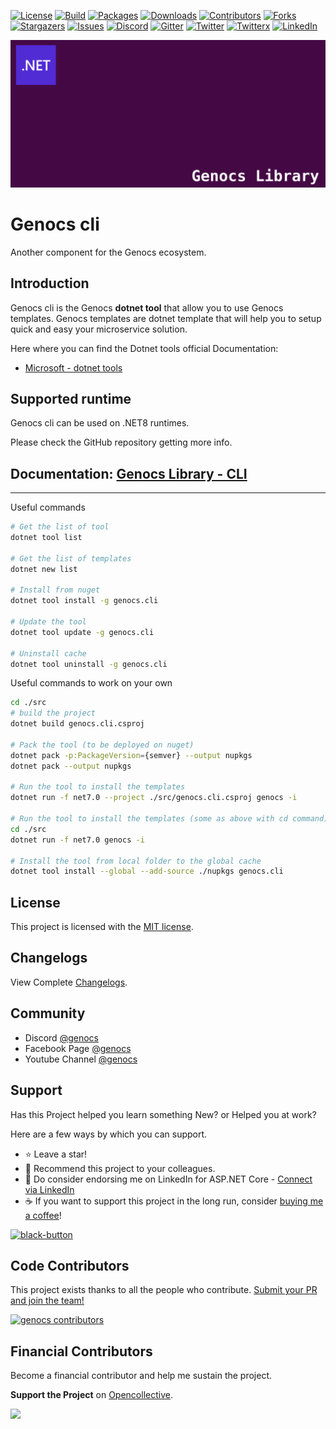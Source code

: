 <!-- PROJECT SHIELDS -->
[![License][license-shield]][license-url]
[![Build][build-shield]][build-url]
[![Packages][package-shield]][package-url]
[![Downloads][downloads-shield]][downloads-url]
[![Contributors][contributors-shield]][contributors-url]
[![Forks][forks-shield]][forks-url]
[![Stargazers][stars-shield]][stars-url]
[![Issues][issues-shield]][issues-url]
[![Discord][discord-shield]][discord-url]
[![Gitter][gitter-shield]][gitter-url]
[![Twitter][twitter-shield]][twitter-url]
[![Twitterx][twitterx-shield]][twitterx-url]
[![LinkedIn][linkedin-shield]][linkedin-url]

[license-shield]: https://img.shields.io/github/license/Genocs/genocs-library-cli?color=2da44e&style=flat-square
[license-url]: https://github.com/Genocs/genocs-library-cli/blob/main/LICENSE
[build-shield]: https://github.com/Genocs/genocs-library-cli/actions/workflows/build_and_test.yml/badge.svg?branch=main
[build-url]: https://github.com/Genocs/genocs-library-cli/actions/workflows/build_and_test.yml
[package-shield]: https://img.shields.io/badge/nuget-v.1.0.6-blue?&label=latests&logo=nuget
[package-url]: https://github.com/Genocs/genocs-library-cli/actions/workflows/build_and_test.yml
[downloads-shield]: https://img.shields.io/nuget/dt/Genocs.CLI.svg?color=2da44e&label=downloads&logo=nuget
[downloads-url]: https://www.nuget.org/packages/Genocs.CLI
[contributors-shield]: https://img.shields.io/github/contributors/Genocs/genocs-library-cli.svg?style=flat-square
[contributors-url]: https://github.com/Genocs/genocs-library-cli/graphs/contributors
[forks-shield]: https://img.shields.io/github/forks/Genocs/genocs-library-cli?style=flat-square
[forks-url]: https://github.com/Genocs/genocs-library-cli/network/members
[stars-shield]: https://img.shields.io/github/stars/Genocs/genocs-library-cli.svg?style=flat-square
[stars-url]: https://img.shields.io/github/stars/Genocs/genocs-library-cli?style=flat-square
[issues-shield]: https://img.shields.io/github/issues/Genocs/genocs-library-cli?style=flat-square
[issues-url]: https://github.com/Genocs/genocs-library-cli/issues
[discord-shield]: https://img.shields.io/discord/1106846706512953385?color=%237289da&label=Discord&logo=discord&logoColor=%237289da&style=flat-square
[discord-url]: https://discord.com/invite/fWwArnkV
[gitter-shield]: https://img.shields.io/badge/chat-on%20gitter-blue.svg
[gitter-url]: https://gitter.im/genocs/
[twitter-shield]: https://img.shields.io/twitter/follow/genocs?color=1DA1F2&label=Twitter&logo=Twitter&style=flat-square
[twitter-url]: https://twitter.com/genocs
[linkedin-shield]: https://img.shields.io/badge/-LinkedIn-black.svg?style=flat-square&logo=linkedin&colorB=555
[linkedin-url]: https://www.linkedin.com/in/giovanni-emanuele-nocco-b31a5169/
[twitterx-shield]: https://img.shields.io/twitter/url/https/twitter.com/genocs.svg?style=social
[twitterx-url]: https://twitter.com/genocs

[![logo](https://raw.githubusercontent.com/Genocs/genocs-library-cli/main/assets/genocs-library-logo.png "logo")](https://github.com/Genocs/genocs-library-cli)


# Genocs cli

Another component for the Genocs ecosystem.

## Introduction

Genocs cli is the Genocs **dotnet tool** that allow you to use Genocs templates.
Genocs templates are dotnet template that will help you to setup quick and easy your microservice solution.

Here where you can find the Dotnet tools official Documentation:
- [Microsoft - dotnet tools](https://learn.microsoft.com/en-us/dotnet/core/tools/global-tools)


## Supported runtime

Genocs cli can be used on .NET8 runtimes.

Please check the GitHub repository getting more info.

## Documentation: [Genocs Library - CLI](https://genocs-blog.netlify.app/cli/)


---

Useful commands 
``` bash
# Get the list of tool
dotnet tool list

# Get the list of templates
dotnet new list

# Install from nuget
dotnet tool install -g genocs.cli

# Update the tool
dotnet tool update -g genocs.cli

# Uninstall cache
dotnet tool uninstall -g genocs.cli
```


Useful commands to work on your own 
``` bash
cd ./src
# build the project 
dotnet build genocs.cli.csproj

# Pack the tool (to be deployed on nuget) 
dotnet pack -p:PackageVersion={semver} --output nupkgs
dotnet pack --output nupkgs

# Run the tool to install the templates
dotnet run -f net7.0 --project ./src/genocs.cli.csproj genocs -i

# Run the tool to install the templates (some as above with cd command)
cd ./src
dotnet run -f net7.0 genocs -i

# Install the tool from local folder to the global cache
dotnet tool install --global --add-source ./nupkgs genocs.cli
```



## License

This project is licensed with the [MIT license](LICENSE).

## Changelogs

View Complete [Changelogs](https://github.com/Genocs/genocs-library-cli/blob/main/CHANGELOG.md).

## Community

- Discord [@genocs](https://discord.com/invite/fWwArnkV)
- Facebook Page [@genocs](https://facebook.com/Genocs)
- Youtube Channel [@genocs](https://youtube.com/c/genocs)


## Support

Has this Project helped you learn something New? or Helped you at work?

Here are a few ways by which you can support.

- ⭐ Leave a star!
- 🥇 Recommend this project to your colleagues.
- 🦸 Do consider endorsing me on LinkedIn for ASP.NET Core - [Connect via LinkedIn](https://www.linkedin.com/in/giovanni-emanuele-nocco-b31a5169/) 
- ☕ If you want to support this project in the long run, consider [buying me a coffee](https://www.buymeacoffee.com/genocs)!
 
<a href="https://www.buymeacoffee.com/genocs"><img width="250" alt="black-button" src="https://user-images.githubusercontent.com/31455818/138557309-27587d91-7b82-4cab-96bb-90f4f4e600f1.png" ></a>

## Code Contributors

This project exists thanks to all the people who contribute. [Submit your PR and join the team!](CONTRIBUTING.md)

[![genocs contributors](https://contrib.rocks/image?repo=Genocs/genocs-library-cli "genocs contributors")](https://github.com/genocs/genocs-library-cli/graphs/contributors)

## Financial Contributors

Become a financial contributor and help me sustain the project.

**Support the Project** on [Opencollective](https://opencollective.com/genocs).

<a href="https://opencollective.com/genocs"><img src="https://opencollective.com/genocs/individuals.svg?width=890"></a>
